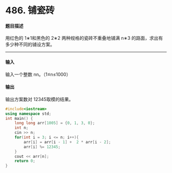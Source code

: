 # 486. 铺瓷砖

#### 题目描述

 用红色的 1∗1和黑色的 2∗2 两种规格的瓷砖不重叠地铺满 n∗3 的路面，求出有多少种不同的铺设方案。

------

#### 输入

 输入一个整数 nn。（1≤n≤1000）

#### 输出

 输出方案数对 12345取模的结果。

```c++
#include<iostream>
using namespace std;
int main() {
	long long arr[1005] = {0, 1, 3, 0};
	int n;
	cin >> n;
	for(int i = 3; i <= n; i++){
		arr[i] = arr[i - 1] +  2 * arr[i - 2];
		arr[i] %= 12345;
	}
	cout << arr[n];
	return 0;
}
```

